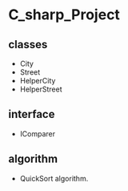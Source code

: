 # C_sharp_Project


## classes 
* City
* Street
* HelperCity
* HelperStreet

## interface 
* IComparer

##  algorithm
*  QuickSort algorithm.
